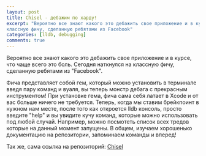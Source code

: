 ```yaml
---
layout: post
title: Chisel - дебажим по харду!
excerpt: "Вероятно все знают какого это дебажить свое приложение и в курсе, что чаще всего это боль. Сегодня наткнулся на 
классную фичу, сделанную ребятами из Facebook"
categories: [lldb, debugging]
comments: true
---
```


Вероятно все знают какого это дебажить свое приложение и в курсе, что чаще всего это боль. Сегодня наткнулся на 
классную фичу, сделанную ребятами из "Facebook".
<p></p>
<p></p>
<p></p>
<p></p>
<p></p>
<p></p>
<p></p>
<p></p>
Фича представляет собой гем, который можно установить в терминале введя пару команд и вуаля, вы теперь монстр дебага
с прекрасным инструментом! При установке гема, фича сама себя латает в Xcode и от вас больше ничего не требуется.
Теперь, когда мы ставим брейкпоинт в нужном нам месте, после того как откроется lldb консоль, просто введите "help" 
и вы увидите кучу команд, которые можно использовать под любой случай. Например, можно посмотеть список всех тредов
которые на данный момент запущены. В общем, изучаем хорошенько документацию на репозитории, запоминаем команды и вперед!

Так же, сама ссылка на репозиторий: <a href="https://github.com/facebook/chisel#installation">Chisel<a/>
